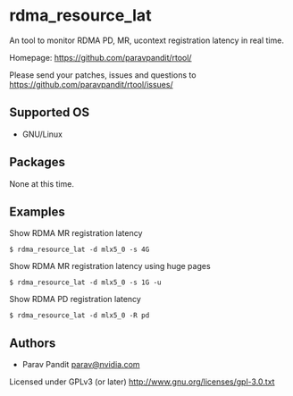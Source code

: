 rdma_resource_lat
===========

An tool to monitor RDMA PD, MR, ucontext registration latency in real time.

Homepage: https://github.com/paravpandit/rtool/

Please send your patches, issues and questions to
https://github.com/paravpandit/rtool/issues/

Supported OS
------------

* GNU/Linux

Packages
--------

None at this time.

Examples
--------

Show RDMA MR registration latency

```
$ rdma_resource_lat -d mlx5_0 -s 4G
```

Show RDMA MR registration latency using huge pages

```
$ rdma_resource_lat -d mlx5_0 -s 1G -u

```

Show RDMA PD registration latency

```
$ rdma_resource_lat -d mlx5_0 -R pd

```


Authors
-------

* Parav Pandit <parav@nvidia.com>

Licensed under GPLv3 (or later) <http://www.gnu.org/licenses/gpl-3.0.txt>

